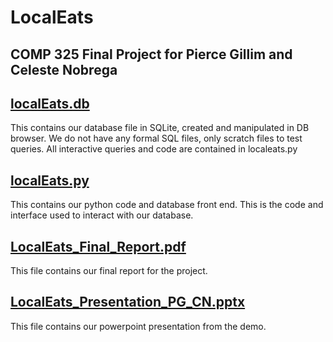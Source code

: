 # LocalEats
## COMP 325 Final Project for Pierce Gillim and Celeste Nobrega

## [localEats.db](https://github.com/cgnobrega/LocalEats/blob/main/localEats.db)
This contains our database file in SQLite, created and manipulated in DB browser. We do not have any formal SQL files, only scratch files to test queries. All interactive queries and code are contained in localeats.py

## [localEats.py](https://github.com/cgnobrega/LocalEats/blob/main/localEats.py)
This contains our python code and database front end. This is the code and interface used to interact with our database. 

## [LocalEats_Final_Report.pdf](https://github.com/cgnobrega/LocalEats/blob/main/LocalEats_Final_Report.pdf)
This file contains our final report for the project. 

## [LocalEats_Presentation_PG_CN.pptx](https://github.com/cgnobrega/LocalEats/blob/main/LocalEats_Presentation_PG_CN.pptx)
This file contains our powerpoint presentation from the demo. 
